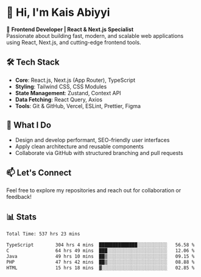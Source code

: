# 👋 Hi, I'm Kais Abiyyi

🚀 **Frontend Developer | React & Next.js Specialist**  
Passionate about building fast, modern, and scalable web applications using React, Next.js, and cutting-edge frontend tools.

## 🛠️ Tech Stack
- **Core**: React.js, Next.js (App Router), TypeScript
- **Styling**: Tailwind CSS, CSS Modules
- **State Management**: Zustand, Context API
- **Data Fetching**: React Query, Axios
- **Tools**: Git & GitHub, Vercel, ESLint, Prettier, Figma

## 📌 What I Do
- Design and develop performant, SEO-friendly user interfaces
- Apply clean architecture and reusable components
- Collaborate via GitHub with structured branching and pull requests

## 📫 Let's Connect
Feel free to explore my repositories and reach out for collaboration or feedback!

## 📊 Stats
<!--START_SECTION:waka-->

```txt
Total Time: 537 hrs 23 mins

TypeScript        304 hrs 4 mins  ██████████████░░░░░░░░░░░   56.58 %
C                 64 hrs 49 mins  ███░░░░░░░░░░░░░░░░░░░░░░   12.06 %
Java              49 hrs 10 mins  ██▒░░░░░░░░░░░░░░░░░░░░░░   09.15 %
PHP               47 hrs 42 mins  ██▒░░░░░░░░░░░░░░░░░░░░░░   08.88 %
HTML              15 hrs 18 mins  ▓░░░░░░░░░░░░░░░░░░░░░░░░   02.85 %
```

<!--END_SECTION:waka-->
